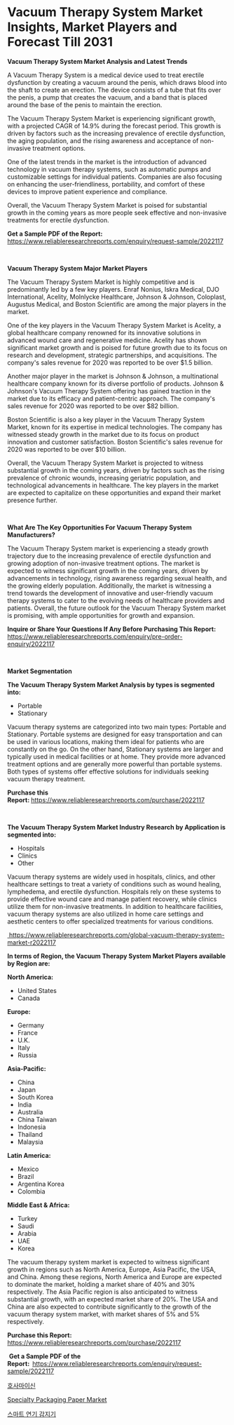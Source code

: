 <p><h1>Vacuum Therapy System Market Insights, Market Players and Forecast Till 2031</h1></p><p><strong>Vacuum Therapy System Market Analysis and Latest Trends</strong></p>
<p><p>A Vacuum Therapy System is a medical device used to treat erectile dysfunction by creating a vacuum around the penis, which draws blood into the shaft to create an erection. The device consists of a tube that fits over the penis, a pump that creates the vacuum, and a band that is placed around the base of the penis to maintain the erection.</p><p>The Vacuum Therapy System Market is experiencing significant growth, with a projected CAGR of 14.9% during the forecast period. This growth is driven by factors such as the increasing prevalence of erectile dysfunction, the aging population, and the rising awareness and acceptance of non-invasive treatment options.</p><p>One of the latest trends in the market is the introduction of advanced technology in vacuum therapy systems, such as automatic pumps and customizable settings for individual patients. Companies are also focusing on enhancing the user-friendliness, portability, and comfort of these devices to improve patient experience and compliance.</p><p>Overall, the Vacuum Therapy System Market is poised for substantial growth in the coming years as more people seek effective and non-invasive treatments for erectile dysfunction.</p></p>
<p><strong>Get a Sample PDF of the Report:&nbsp;</strong> <a href="https://www.reliableresearchreports.com/enquiry/request-sample/2022117">https://www.reliableresearchreports.com/enquiry/request-sample/2022117</a></p>
<p>&nbsp;</p>
<p><strong>Vacuum Therapy System Major Market Players</strong></p>
<p><p>The Vacuum Therapy System Market is highly competitive and is predominantly led by a few key players. Enraf Nonius, Iskra Medical, DJO International, Acelity, Molnlycke Healthcare, Johnson & Johnson, Coloplast, Augustus Medical, and Boston Scientific are among the major players in the market.</p><p>One of the key players in the Vacuum Therapy System Market is Acelity, a global healthcare company renowned for its innovative solutions in advanced wound care and regenerative medicine. Acelity has shown significant market growth and is poised for future growth due to its focus on research and development, strategic partnerships, and acquisitions. The company's sales revenue for 2020 was reported to be over $1.5 billion.</p><p>Another major player in the market is Johnson & Johnson, a multinational healthcare company known for its diverse portfolio of products. Johnson & Johnson's Vacuum Therapy System offering has gained traction in the market due to its efficacy and patient-centric approach. The company's sales revenue for 2020 was reported to be over $82 billion.</p><p>Boston Scientific is also a key player in the Vacuum Therapy System Market, known for its expertise in medical technologies. The company has witnessed steady growth in the market due to its focus on product innovation and customer satisfaction. Boston Scientific's sales revenue for 2020 was reported to be over $10 billion.</p><p>Overall, the Vacuum Therapy System Market is projected to witness substantial growth in the coming years, driven by factors such as the rising prevalence of chronic wounds, increasing geriatric population, and technological advancements in healthcare. The key players in the market are expected to capitalize on these opportunities and expand their market presence further.</p></p>
<p>&nbsp;</p>
<p><strong>What Are The Key Opportunities For Vacuum Therapy System Manufacturers?</strong></p>
<p><p>The Vacuum Therapy System market is experiencing a steady growth trajectory due to the increasing prevalence of erectile dysfunction and growing adoption of non-invasive treatment options. The market is expected to witness significant growth in the coming years, driven by advancements in technology, rising awareness regarding sexual health, and the growing elderly population. Additionally, the market is witnessing a trend towards the development of innovative and user-friendly vacuum therapy systems to cater to the evolving needs of healthcare providers and patients. Overall, the future outlook for the Vacuum Therapy System market is promising, with ample opportunities for growth and expansion.</p></p>
<p><strong>Inquire or Share Your Questions If Any Before Purchasing This Report:</strong> <a href="https://www.reliableresearchreports.com/enquiry/pre-order-enquiry/2022117">https://www.reliableresearchreports.com/enquiry/pre-order-enquiry/2022117</a></p>
<p>&nbsp;</p>
<p><strong>Market Segmentation</strong></p>
<p><strong>The Vacuum Therapy System Market Analysis by types is segmented into:</strong></p>
<p><ul><li>Portable</li><li>Stationary</li></ul></p>
<p><p>Vacuum therapy systems are categorized into two main types: Portable and Stationary. Portable systems are designed for easy transportation and can be used in various locations, making them ideal for patients who are constantly on the go. On the other hand, Stationary systems are larger and typically used in medical facilities or at home. They provide more advanced treatment options and are generally more powerful than portable systems. Both types of systems offer effective solutions for individuals seeking vacuum therapy treatment.</p></p>
<p><strong>Purchase this Report:&nbsp;</strong><a href="https://www.reliableresearchreports.com/purchase/2022117">https://www.reliableresearchreports.com/purchase/2022117</a></p>
<p>&nbsp;</p>
<p><strong>The Vacuum Therapy System Market Industry Research by Application is segmented into:</strong></p>
<p><ul><li>Hospitals</li><li>Clinics</li><li>Other</li></ul></p>
<p><p>Vacuum therapy systems are widely used in hospitals, clinics, and other healthcare settings to treat a variety of conditions such as wound healing, lymphedema, and erectile dysfunction. Hospitals rely on these systems to provide effective wound care and manage patient recovery, while clinics utilize them for non-invasive treatments. In addition to healthcare facilities, vacuum therapy systems are also utilized in home care settings and aesthetic centers to offer specialized treatments for various conditions.</p></p>
<p><a href="https://www.reliableresearchreports.com/global-vacuum-therapy-system-market-r2022117">&nbsp;https://www.reliableresearchreports.com/global-vacuum-therapy-system-market-r2022117</a></p>
<p><strong>In terms of Region, the Vacuum Therapy System Market Players available by Region are:</strong></p>
<p>
    <p> <strong> North America: </strong>
        <ul>
            <li>United States</li>
            <li>Canada</li>
        </ul>
        </p> 
    <p> <strong> Europe: </strong>
        <ul>
            <li>Germany</li>
            <li>France</li>
            <li>U.K.</li>
            <li>Italy</li>
            <li>Russia</li>
        </ul>
        </p> 
    <p> <strong> Asia-Pacific: </strong>
        <ul>
            <li>China</li>
            <li>Japan</li>
            <li>South Korea</li>
            <li>India</li>
            <li>Australia</li>
            <li>China Taiwan</li>
            <li>Indonesia</li>
            <li>Thailand</li>
            <li>Malaysia</li>
        </ul>
        </p> 
    <p> <strong> Latin America: </strong>
        <ul>
            <li>Mexico</li>
            <li>Brazil</li>
            <li>Argentina Korea</li>
            <li>Colombia</li>
        </ul>
        </p> 
    <p> <strong> Middle East & Africa: </strong>
        <ul>
            <li>Turkey</li>
            <li>Saudi</li>
            <li>Arabia</li>
            <li>UAE</li>
            <li>Korea</li>
        </ul>
    </p>
    </p>
<p><p>The vacuum therapy system market is expected to witness significant growth in regions such as North America, Europe, Asia Pacific, the USA, and China. Among these regions, North America and Europe are expected to dominate the market, holding a market share of 40% and 30% respectively. The Asia Pacific region is also anticipated to witness substantial growth, with an expected market share of 20%. The USA and China are also expected to contribute significantly to the growth of the vacuum therapy system market, with market shares of 5% and 5% respectively.</p></p>
<p><strong>Purchase this Report: </strong><a href="https://www.reliableresearchreports.com/purchase/2022117">https://www.reliableresearchreports.com/purchase/2022117</a></p>
<p>&nbsp;<strong>Get a Sample PDF of the Report:&nbsp;&nbsp;</strong><a href="https://www.reliableresearchreports.com/enquiry/request-sample/2022117">https://www.reliableresearchreports.com/enquiry/request-sample/2022117</a></p>
<p><strong></strong></p>
<p><p><a href="https://github.com/mpodehpw07370073/Market-Research-Report-List-2/blob/main/969664245674.md">호사마이신</a></p><p><a href="https://issuu.com/reportprime-2/docs/specialty-packaging-paper-market-size-2030.pptx">Specialty Packaging Paper Market</a></p><p><a href="https://medium.com/@jaceykeebler2022/%EC%8A%A4%EB%A7%88%ED%8A%B8-%EC%8A%A4%EB%AA%A8%ED%81%AC-%EA%B0%90%EC%A7%80%EA%B8%B0-%EC%8B%9C%EC%9E%A5-%EB%8F%99%ED%96%A5-%EB%B0%8F-%EC%8B%9C%EC%9E%A5-%EB%B6%84%EC%84%9D%EC%9D%80-2024-2031%EB%85%84%EA%B9%8C%EC%A7%80-%EC%98%88%EC%B8%A1%EB%90%A9%EB%8B%88%EB%8B%A4-b6cd9d6c0050">스마트 연기 감지기</a></p></p>